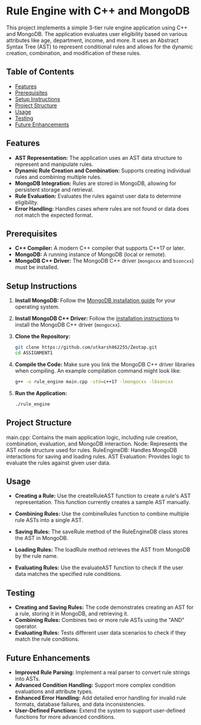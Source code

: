 # Rule Engine with C++ and MongoDB

This project implements a simple 3-tier rule engine application using C++ and MongoDB. The application evaluates user eligibility based on various attributes like age, department, income, and more. It uses an Abstract Syntax Tree (AST) to represent conditional rules and allows for the dynamic creation, combination, and modification of these rules.

## Table of Contents

- [Features](#features)
- [Prerequisites](#prerequisites)
- [Setup Instructions](#setup-instructions)
- [Project Structure](#project-structure)
- [Usage](#usage)
- [Testing](#testing)
- [Future Enhancements](#future-enhancements)

## Features

- **AST Representation:** The application uses an AST data structure to represent and manipulate rules.
- **Dynamic Rule Creation and Combination:** Supports creating individual rules and combining multiple rules.
- **MongoDB Integration:** Rules are stored in MongoDB, allowing for persistent storage and retrieval.
- **Rule Evaluation:** Evaluates the rules against user data to determine eligibility.
- **Error Handling:** Handles cases where rules are not found or data does not match the expected format.

## Prerequisites

- **C++ Compiler:** A modern C++ compiler that supports C++17 or later.
- **MongoDB:** A running instance of MongoDB (local or remote).
- **MongoDB C++ Driver:** The MongoDB C++ driver (`mongocxx` and `bsoncxx`) must be installed.

## Setup Instructions

1. **Install MongoDB:** Follow the [MongoDB installation guide](https://www.mongodb.com/docs/manual/installation/) for your operating system.

2. **Install MongoDB C++ Driver:** Follow the [installation instructions](https://mongocxx.org/mongocxx-v3/installation/) to install the MongoDB C++ driver (`mongocxx`).

3. **Clone the Repository:**

   ```bash
   git clone https://github.com/utkarsh462255/Zeotap.git
   cd ASSIGNMENT1

   ```

4. **Compile the Code:** Make sure you link the MongoDB C++ driver libraries when compiling. An example compilation command might look like:

   ```bash
   g++ -o rule_engine main.cpp -std=c++17 -lmongocxx -lbsoncxx

   ```

5. **Run the Application:**
   ```bash
   ./rule_engine
   ```

## Project Structure

main.cpp: Contains the main application logic, including rule creation, combination, evaluation, and MongoDB interaction.
Node: Represents the AST node structure used for rules.
RuleEngineDB: Handles MongoDB interactions for saving and loading rules.
AST Evaluation: Provides logic to evaluate the rules against given user data.

## Usage

- **Creating a Rule:** Use the createRuleAST function to create a rule's AST representation. This function currently creates a sample AST manually.

- **Combining Rules:** Use the combineRules function to combine multiple rule ASTs into a single AST.

- **Saving Rules:** The saveRule method of the RuleEngineDB class stores the AST in MongoDB.

- **Loading Rules:** The loadRule method retrieves the AST from MongoDB by the rule name.

- **Evaluating Rules:** Use the evaluateAST function to check if the user data matches the specified rule conditions.


## Testing

- **Creating and Saving Rules:** The code demonstrates creating an AST for a rule, storing it in MongoDB, and retrieving it.
- **Combining Rules:** Combines two or more rule ASTs using the "AND" operator.
- **Evaluating Rules:** Tests different user data scenarios to check if they match the rule conditions.


## Future Enhancements

- **Improved Rule Parsing:** Implement a real parser to convert rule strings into ASTs.
- **Advanced Condition Handling:** Support more complex condition evaluations and attribute types.
- **Enhanced Error Handling:** Add detailed error handling for invalid rule formats, database failures, and data inconsistencies.
- **User-Defined Functions:** Extend the system to support user-defined functions for more advanced conditions.
